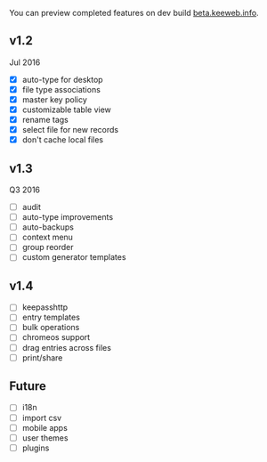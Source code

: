 You can preview completed features on dev build [beta.keeweb.info](https://beta.keeweb.info).
## v1.2
Jul 2016
- [x] auto-type for desktop
- [x] file type associations
- [x] master key policy
- [x] customizable table view
- [x] rename tags
- [x] select file for new records
- [x] don't cache local files

## v1.3
Q3 2016
- [ ] audit
- [ ] auto-type improvements
- [ ] auto-backups
- [ ] context menu
- [ ] group reorder
- [ ] custom generator templates

## v1.4
- [ ] keepasshttp
- [ ] entry templates
- [ ] bulk operations
- [ ] chromeos support
- [ ] drag entries across files
- [ ] print/share

## Future
- [ ] i18n
- [ ] import csv
- [ ] mobile apps
- [ ] user themes
- [ ] plugins